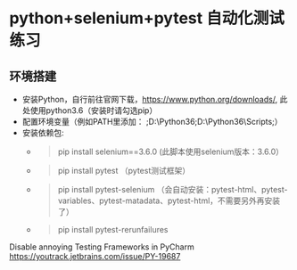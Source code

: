 # python+selenium+pytest 自动化测试练习

## 环境搭建
+ 安装Python，自行前往官网下载，https://www.python.org/downloads/,  此处使用python3.6（安装时请勾选pip）
+ 配置环境变量（例如PATH里添加： ;D:\Python36;D:\Python36\Scripts;）
+ 安装依赖包:
    + > pip install selenium==3.6.0	(此脚本使用selenium版本：3.6.0）
    + > pip install pytest 	（pytest测试框架）
    + > pip install pytest-selenium （会自动安装：pytest-html、pytest-variables、pytest-matadata、pytest-html，不需要另外再安装了）
	+ > pip install pytest-rerunfailures





Disable annoying Testing Frameworks in PyCharm
https://youtrack.jetbrains.com/issue/PY-19687